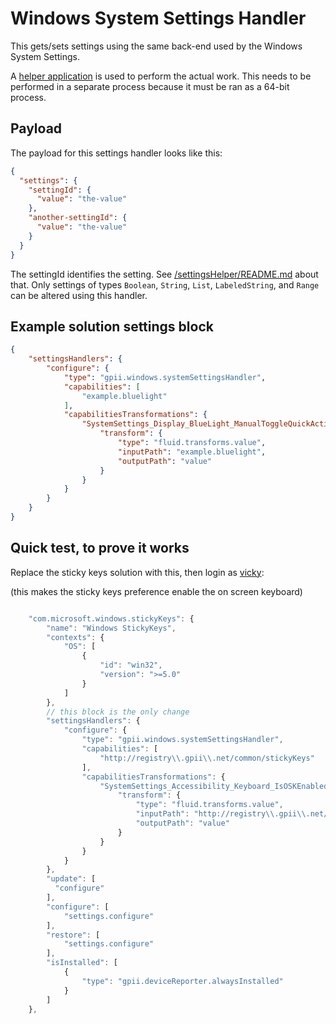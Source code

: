# Windows System Settings Handler

This gets/sets settings using the same back-end used by the Windows System Settings.

A [helper application](../../../settingsHelper) is used to perform the actual work. This needs to be performed in a
separate process because it must be ran as a 64-bit process.

## Payload

The payload for this settings handler looks like this:
```json
{
  "settings": {
    "settingId": {
      "value": "the-value"
    },
    "another-settingId": {
      "value": "the-value"
    }
  }
}
```

The settingId identifies the setting. See [/settingsHelper/README.md](../../../settingsHelper/README.md) about that.
Only settings of types `Boolean`, `String`, `List`, `LabeledString`, and `Range` can be altered using this handler.

## Example solution settings block

```json
{
    "settingsHandlers": {
        "configure": {
            "type": "gpii.windows.systemSettingsHandler",
            "capabilities": [
                "example.bluelight"
            ],
            "capabilitiesTransformations": {
                "SystemSettings_Display_BlueLight_ManualToggleQuickAction": {
                    "transform": {
                        "type": "fluid.transforms.value",
                        "inputPath": "example.bluelight",
                        "outputPath": "value"
                    }
                }
            }
        }
    }
}
```

## Quick test, to prove it works

Replace the sticky keys solution with this, then login as [vicky](https://github.com/GPII/universal/blob/master/testData/preferences/vicky.json):

(this makes the sticky keys preference enable the on screen keyboard)

```javascript

    "com.microsoft.windows.stickyKeys": {
        "name": "Windows StickyKeys",
        "contexts": {
            "OS": [
                {
                    "id": "win32",
                    "version": ">=5.0"
                }
            ]
        },
        // this block is the only change
        "settingsHandlers": {
            "configure": {
                "type": "gpii.windows.systemSettingsHandler",
                "capabilities": [
                    "http://registry\\.gpii\\.net/common/stickyKeys"
                ],
                "capabilitiesTransformations": {
                    "SystemSettings_Accessibility_Keyboard_IsOSKEnabled": {
                        "transform": {
                            "type": "fluid.transforms.value",
                            "inputPath": "http://registry\\.gpii\\.net/common/stickyKeys",
                            "outputPath": "value"
                        }
                    }
                }
            }
        },
        "update": [
          "configure"
        ],
        "configure": [
            "settings.configure"
        ],
        "restore": [
            "settings.configure"
        ],
        "isInstalled": [
            {
                "type": "gpii.deviceReporter.alwaysInstalled"
            }
        ]
    },

```
